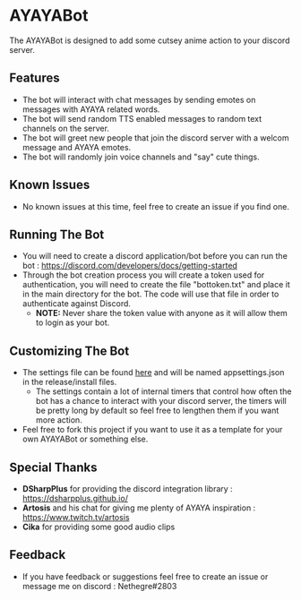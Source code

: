 # AYAYABot
The AYAYABot is designed to add some cutsey anime action to your discord server.
## Features
- The bot will interact with chat messages by sending emotes on messages with AYAYA related words.
- The bot will send random TTS enabled messages to random text channels on the server.
- The bot will greet new people that join the discord server with a welcom message and AYAYA emotes.
- The bot will randomly join voice channels and "say" cute things.
## Known Issues
- No known issues at this time, feel free to create an issue if you find one.
## Running The Bot
- You will need to create a discord application/bot before you can run the bot : https://discord.com/developers/docs/getting-started
- Through the bot creation process you will create a token used for authentication, you will need to create the file "bottoken.txt" and place it in the main directory for the bot. The code will use that file in order to authenticate against Discord.
  - <b>NOTE:</b> Never share the token value with anyone as it will allow them to login as your bot.
## Customizing The Bot
- The settings file can be found <a href=https://github.com/Nethegre/AYAYABot/blob/8584a8c81bf158c2e30f604d56a5bc2e5942342b/AYAYABot/appsettings.json>here</a> and will be named appsettings.json in the release/install files.
  - The settings contain a lot of internal timers that control how often the bot has a chance to interact with your discord server, the timers will be pretty long by default so feel free to lengthen them if you want more action.
- Feel free to fork this project if you want to use it as a template for your own AYAYABot or something else.
## Special Thanks
- <b>DSharpPlus</b> for providing the discord integration library : https://dsharpplus.github.io/
- <b>Artosis</b> and his chat for giving me plenty of AYAYA inspiration : https://www.twitch.tv/artosis
- <b>Cika</b> for providing some good audio clips
## Feedback
- If you have feedback or suggestions feel free to create an issue or message me on discord : Nethegre#2803
